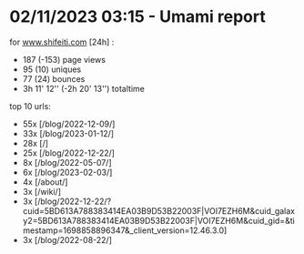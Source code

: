 # 02/11/2023 03:15 - Umami report
for www.shifeiti.com [24h] :

 - 187 (-153) page views
 - 95 (10) uniques
 - 77 (24) bounces
 - 3h 11' 12'' (-2h 20' 13'') totaltime


top 10 urls:
 - 55x [/blog/2022-12-09/]
 - 33x [/blog/2023-01-12/]
 - 28x [/]
 - 25x [/blog/2022-12-22/]
 - 8x [/blog/2022-05-07/]
 - 6x [/blog/2023-02-03/]
 - 4x [/about/]
 - 3x [/wiki/]
 - 3x [/blog/2022-12-22/?cuid=5BD613A788383414EA03B9D53B22003F|VOI7EZH6M&cuid_galaxy2=5BD613A788383414EA03B9D53B22003F|VOI7EZH6M&cuid_gid=&timestamp=1698858896347&_client_version=12.46.3.0]
 - 3x [/blog/2022-08-22/]


